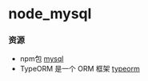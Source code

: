 # node_mysql
### 资源
- npm包 [mysql](https://www.npmjs.com/package/mysql)
- TypeORM 是一个 ORM 框架 [typeorm](https://typeorm.io/#/)